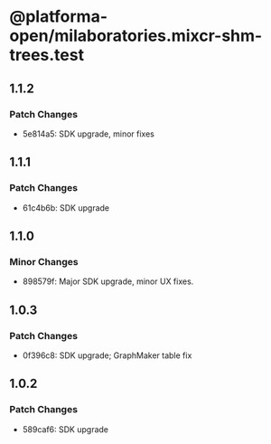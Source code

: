 # @platforma-open/milaboratories.mixcr-shm-trees.test

## 1.1.2

### Patch Changes

- 5e814a5: SDK upgrade, minor fixes

## 1.1.1

### Patch Changes

- 61c4b6b: SDK upgrade

## 1.1.0

### Minor Changes

- 898579f: Major SDK upgrade, minor UX fixes.

## 1.0.3

### Patch Changes

- 0f396c8: SDK upgrade; GraphMaker table fix

## 1.0.2

### Patch Changes

- 589caf6: SDK upgrade

